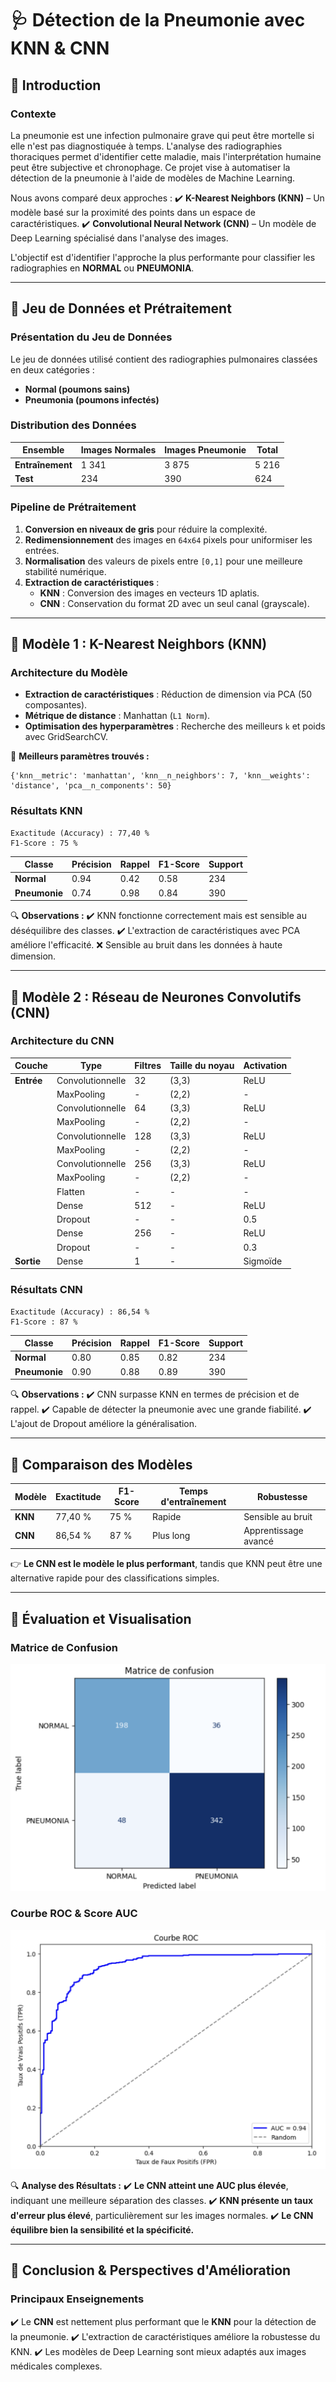 # 🩺 Détection de la Pneumonie avec KNN & CNN

## 📌 Introduction

### **Contexte**
La pneumonie est une infection pulmonaire grave qui peut être mortelle si elle n'est pas diagnostiquée à temps. L'analyse des radiographies thoraciques permet d'identifier cette maladie, mais l'interprétation humaine peut être subjective et chronophage. Ce projet vise à automatiser la détection de la pneumonie à l'aide de modèles de Machine Learning.

Nous avons comparé deux approches :
✔️ **K-Nearest Neighbors (KNN)** – Un modèle basé sur la proximité des points dans un espace de caractéristiques.
✔️ **Convolutional Neural Network (CNN)** – Un modèle de Deep Learning spécialisé dans l'analyse des images.

L'objectif est d'identifier l'approche la plus performante pour classifier les radiographies en **NORMAL** ou **PNEUMONIA**.

---

## 📌 Jeu de Données et Prétraitement

### **Présentation du Jeu de Données**
Le jeu de données utilisé contient des radiographies pulmonaires classées en deux catégories :

- **Normal (poumons sains)**
- **Pneumonia (poumons infectés)**

### **Distribution des Données**
| Ensemble | Images Normales | Images Pneumonie | Total |
|----------|----------------|------------------|-------|
| **Entraînement** | 1 341 | 3 875 | 5 216 |
| **Test** | 234 | 390 | 624 |

### **Pipeline de Prétraitement**
1. **Conversion en niveaux de gris** pour réduire la complexité.
2. **Redimensionnement** des images en `64x64` pixels pour uniformiser les entrées.
3. **Normalisation** des valeurs de pixels entre `[0,1]` pour une meilleure stabilité numérique.
4. **Extraction de caractéristiques** :
   - **KNN** : Conversion des images en vecteurs 1D aplatis.
   - **CNN** : Conservation du format 2D avec un seul canal (grayscale).

---

## 📌 Modèle 1 : K-Nearest Neighbors (KNN)

### **Architecture du Modèle**
- **Extraction de caractéristiques** : Réduction de dimension via PCA (50 composantes).
- **Métrique de distance** : Manhattan (`L1 Norm`).
- **Optimisation des hyperparamètres** : Recherche des meilleurs `k` et poids avec GridSearchCV.

📌 **Meilleurs paramètres trouvés :**
```
{'knn__metric': 'manhattan', 'knn__n_neighbors': 7, 'knn__weights': 'distance', 'pca__n_components': 50}
```

### **Résultats KNN**
```
Exactitude (Accuracy) : 77,40 %
F1-Score : 75 %
```
| Classe | Précision | Rappel | F1-Score | Support |
|--------|----------|--------|----------|---------|
| **Normal** | 0.94 | 0.42 | 0.58 | 234 |
| **Pneumonie** | 0.74 | 0.98 | 0.84 | 390 |

🔍 **Observations :**
✔️ KNN fonctionne correctement mais est sensible au déséquilibre des classes.
✔️ L'extraction de caractéristiques avec PCA améliore l'efficacité.
❌ Sensible au bruit dans les données à haute dimension.

---

## 📌 Modèle 2 : Réseau de Neurones Convolutifs (CNN)

### **Architecture du CNN**
| Couche | Type | Filtres | Taille du noyau | Activation |
|--------|------|---------|----------------|------------|
| **Entrée** | Convolutionnelle | 32 | (3,3) | ReLU |
| | MaxPooling | - | (2,2) | - |
| | Convolutionnelle | 64 | (3,3) | ReLU |
| | MaxPooling | - | (2,2) | - |
| | Convolutionnelle | 128 | (3,3) | ReLU |
| | MaxPooling | - | (2,2) | - |
| | Convolutionnelle | 256 | (3,3) | ReLU |
| | MaxPooling | - | (2,2) | - |
| | Flatten | - | - | - |
| | Dense | 512 | - | ReLU |
| | Dropout | - | - | 0.5 |
| | Dense | 256 | - | ReLU |
| | Dropout | - | - | 0.3 |
| **Sortie** | Dense | 1 | - | Sigmoïde |

### **Résultats CNN**
```
Exactitude (Accuracy) : 86,54 %
F1-Score : 87 %
```
| Classe | Précision | Rappel | F1-Score | Support |
|--------|----------|--------|----------|---------|
| **Normal** | 0.80 | 0.85 | 0.82 | 234 |
| **Pneumonie** | 0.90 | 0.88 | 0.89 | 390 |

🔍 **Observations :**
✔️ CNN surpasse KNN en termes de précision et de rappel.
✔️ Capable de détecter la pneumonie avec une grande fiabilité.
✔️ L'ajout de Dropout améliore la généralisation.

---

## 📌 Comparaison des Modèles

| Modèle | Exactitude | F1-Score | Temps d'entraînement | Robustesse |
|--------|-----------|----------|----------------------|------------|
| **KNN** | 77,40 % | 75 % | Rapide | Sensible au bruit |
| **CNN** | 86,54 % | 87 % | Plus long | Apprentissage avancé |

👉 **Le CNN est le modèle le plus performant**, tandis que KNN peut être une alternative rapide pour des classifications simples.

---

## 📌 Évaluation et Visualisation

### **Matrice de Confusion**
![Matrice de Confusion](images/confusion_matrix.png)

### **Courbe ROC & Score AUC**
![Courbe ROC](images/roc_curve.png)

🔍 **Analyse des Résultats :**
✔️ **Le CNN atteint une AUC plus élevée**, indiquant une meilleure séparation des classes.
✔️ **KNN présente un taux d'erreur plus élevé**, particulièrement sur les images normales.
✔️ **Le CNN équilibre bien la sensibilité et la spécificité.**

---

## 📌 Conclusion & Perspectives d'Amélioration

### **Principaux Enseignements**
✔️ Le **CNN** est nettement plus performant que le **KNN** pour la détection de la pneumonie.
✔️ L'extraction de caractéristiques améliore la robustesse du KNN.
✔️ Les modèles de Deep Learning sont mieux adaptés aux images médicales complexes.


